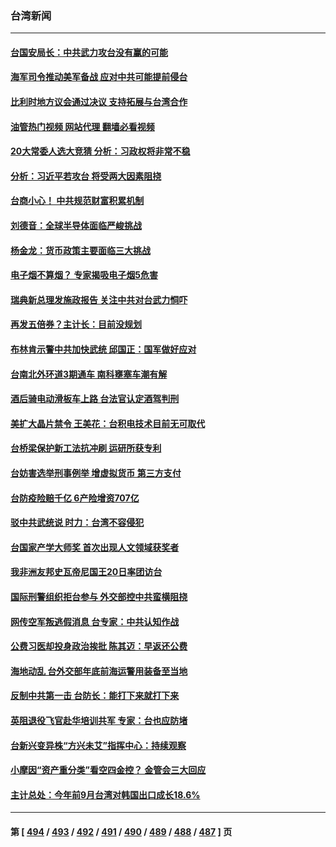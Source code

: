 ### 台湾新闻
---
#### [台国安局长：中共武力攻台没有赢的可能](../../pages/ncid1349361/n13849200.md?10202045) 
#### [海军司令推动美军备战 应对中共可能提前侵台](../../pages/ncid1349361/n13849323.md?10202045) 
#### [比利时地方议会通过决议 支持拓展与台湾合作](../../pages/ncid1349361/n13849260.md?10202045) 
#### [油管热门视频 网站代理 翻墙必看视频](http://132.145.103.77:81/youtube.html?10202045)
#### [20大常委人选大竞猜 分析：习政权将非常不稳](../../pages/ncid1349361/n13845571.md?10202045) 
#### [分析：习近平若攻台 将受两大因素阻挠](../../pages/ncid1349361/n13848991.md?10202045) 
#### [台商小心！ 中共规范财富积累机制](../../pages/ncid1349361/n13848836.md?10202045) 
#### [刘德音：全球半导体面临严峻挑战](../../pages/ncid1349361/n13848829.md?10202045) 
#### [杨金龙：货币政策主要面临三大挑战](../../pages/ncid1349361/n13848821.md?10202045) 
#### [电子烟不算烟？ 专家揭吸电子烟5危害](../../pages/ncid1349361/n13848738.md?10202045) 
#### [瑞典新总理发施政报告 关注中共对台武力恫吓](../../pages/ncid1349361/n13848728.md?10202045) 
#### [再发五倍券？主计长：目前没规划](../../pages/ncid1349361/n13848771.md?10202045) 
#### [布林肯示警中共加快武统 邱国正：国军做好应对](../../pages/ncid1349361/n13848541.md?10202045) 
#### [台南北外环道3期通车 南科壅塞车潮有解](../../pages/ncid1349361/n13848215.md?10202045) 
#### [酒后骑电动滑板车上路 台法官认定酒驾判刑](../../pages/ncid1349361/n13848138.md?10202045) 
#### [美扩大晶片禁令 王美花：台积电技术目前无可取代](../../pages/ncid1349361/n13848137.md?10202045) 
#### [台桥梁保护新工法抗冲刷 运研所获专利](../../pages/ncid1349361/n13848118.md?10202045) 
#### [台妨害选举刑事例举 增虚拟货币 第三方支付](../../pages/ncid1349361/n13848111.md?10202045) 
#### [台防疫险赔千亿 6产险增资707亿](../../pages/ncid1349361/n13848110.md?10202045) 
#### [驳中共武统说 时力：台湾不容侵犯](../../pages/ncid1349361/n13848208.md?10202045) 
#### [台国家产学大师奖 首次出现人文领域获奖者](../../pages/ncid1349361/n13848201.md?10202045) 
#### [我非洲友邦史瓦帝尼国王20日率团访台](../../pages/ncid1349361/n13848175.md?10202045) 
#### [国际刑警组织拒台参与 外交部控中共蛮横阻挠](../../pages/ncid1349361/n13848165.md?10202045) 
#### [网传空军叛逃假消息 台专家：中共认知作战](../../pages/ncid1349361/n13848160.md?10202045) 
#### [公费习医却投身政治挨批 陈其迈：早返还公费](../../pages/ncid1349361/n13848156.md?10202045) 
#### [海地动乱 台外交部年底前海运警用装备至当地](../../pages/ncid1349361/n13848155.md?10202045) 
#### [反制中共第一击 台防长：能打下来就打下来](../../pages/ncid1349361/n13848150.md?10202045) 
#### [英阻退役飞官赴华培训共军 专家：台也应防堵](../../pages/ncid1349361/n13848053.md?10202045) 
#### [台新兴变异株“方兴未艾”指挥中心：持续观察](../../pages/ncid1349361/n13848099.md?10202045) 
#### [小摩因“资产重分类”看空四金控？ 金管会三大回应](../../pages/ncid1349361/n13848081.md?10202045) 
#### [主计总处：今年前9月台湾对韩国出口成长18.6%](../../pages/ncid1349361/n13847971.md?10202045) 

---
#### 第 [ [494](./494.md?10202045) / [493](./493.md?10202045) / [492](./492.md?10202045) / [491](./491.md?10202045) / [490](./490.md?10202045) / [489](./489.md?10202045) / [488](./488.md?10202045) / [487](./487.md?10202045) ] 页
